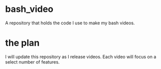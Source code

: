 # bash_video
A repository that holds the code I use to make my bash videos.

# the plan
I will update this repository as I release videos. Each video will focus on
a select number of features.
